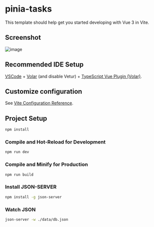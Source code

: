 # pinia-tasks

This template should help get you started developing with Vue 3 in Vite.

## Screenshot

![image](https://github.com/reachstark/pinia-tasks/assets/126941130/f638ee68-0115-41d6-b712-34e5c5e3bf3a)


## Recommended IDE Setup

[VSCode](https://code.visualstudio.com/) + [Volar](https://marketplace.visualstudio.com/items?itemName=Vue.volar) (and disable Vetur) + [TypeScript Vue Plugin (Volar)](https://marketplace.visualstudio.com/items?itemName=Vue.vscode-typescript-vue-plugin).

## Customize configuration

See [Vite Configuration Reference](https://vitejs.dev/config/).

## Project Setup

```sh
npm install
```

### Compile and Hot-Reload for Development

```sh
npm run dev
```

### Compile and Minify for Production

```sh
npm run build
```

### Install JSON-SERVER
```sh
npm install -g json-server
```

### Watch JSON
```sh
json-server -w ./data/db.json
```
